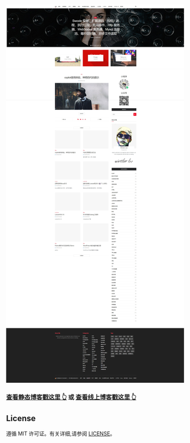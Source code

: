 

![](https://github.com/LeeYouRan/LeeYouRan.github.io/blob/master/wp-content/uploads/2024/04/%E5%B1%8F%E5%B9%95%E6%88%AA%E5%9B%BE_27-7-2024_23929_leeyouran.github.io.jpeg)


>
### [查看静态博客戳这里 👆](http://leeyouran.github.io) 或 [查看线上博客戳这里 👆](https://www.liyouran.site)

## License

遵循 MIT 许可证。有关详细,请参阅 [LICENSE](https://github.com/LeeYouRan/LeeYouRan.github.io/blob/master/LICENSE)。
